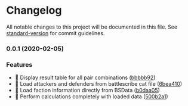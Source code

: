 # Changelog

All notable changes to this project will be documented in this file. See [standard-version](https://github.com/conventional-changelog/standard-version) for commit guidelines.

### 0.0.1 (2020-02-05)


### Features

* 🎸 Display result table for all pair combinations ([bbbbb92](https://github.com/cemderin/battle-calculator-ui/commit/bbbbb92a0b14049eaeb5c2a075178d35fbcd9fb7))
* 🎸 Load attackers and defenders from battlescribe cat file ([6bea410](https://github.com/cemderin/battle-calculator-ui/commit/6bea410c58f3c1b18b4a7929dd817cc0f424f4cd))
* 🎸 Load faction information directly from BSData ([b0daa05](https://github.com/cemderin/battle-calculator-ui/commit/b0daa059164633ade0141224662f917eb416311c))
* 🎸 Perform calculations completely with loaded data ([500b2a1](https://github.com/cemderin/battle-calculator-ui/commit/500b2a1a8a98acfb7f3f79336eabe4d79e3026cb))
